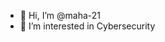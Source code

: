 - 👋 Hi, I’m @maha-21
- 👀 I’m interested in Cybersecurity

<!---
maha-21/maha-21 is a ✨ special ✨ repository because its `README.md` (this file) appears on your GitHub profile.
You can click the Preview link to take a look at your changes.
--->
